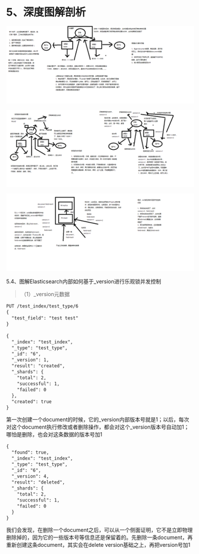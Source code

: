 # 5、深度图解剖析

![深度图解剖析Elasticsearch并发冲突问题.png](/assets/深度图解剖析Elasticsearch并发冲突问题.png)

![深度图解剖析悲观锁与乐观锁两种并发控制方案.png](/assets/深度图解剖析悲观锁与乐观锁两种并发控制方案.png)

![图解Elasticsearch内部如何基于_version进行乐观锁并发控制.png](/assets/图解Elasticsearch内部如何基于_version进行乐观锁并发控制.png)

5.4、图解Elasticsearch内部如何基于_version进行乐观锁并发控制

>（1）_version元数据

    PUT /test_index/test_type/6
    {
      "test_field": "test test"
    }
    
    {
      "_index": "test_index",
      "_type": "test_type",
      "_id": "6",
      "_version": 1,
      "result": "created",
      "_shards": {
        "total": 2,
        "successful": 1,
        "failed": 0
      },
      "created": true
    }

第一次创建一个document的时候，它的_version内部版本号就是1；以后，每次对这个document执行修改或者删除操作，都会对这个_version版本号自动加1；哪怕是删除，也会对这条数据的版本号加1

    {
      "found": true,
      "_index": "test_index",
      "_type": "test_type",
      "_id": "6",
      "_version": 4,
      "result": "deleted",
      "_shards": {
        "total": 2,
        "successful": 1,
        "failed": 0
      }
    }

我们会发现，在删除一个document之后，可以从一个侧面证明，它不是立即物理删除掉的，因为它的一些版本号等信息还是保留着的。先删除一条document，再重新创建这条document，其实会在delete version基础之上，再把version号加1

